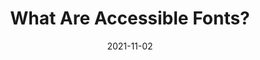 ---
date: 2021-11-02
hidden: true
publisher: accessibility00
tags:
  - accessibility
  - fonts
target_url: https://www.accessibility.com/blog/what-are-accessible-fonts
title: What Are Accessible Fonts?
---